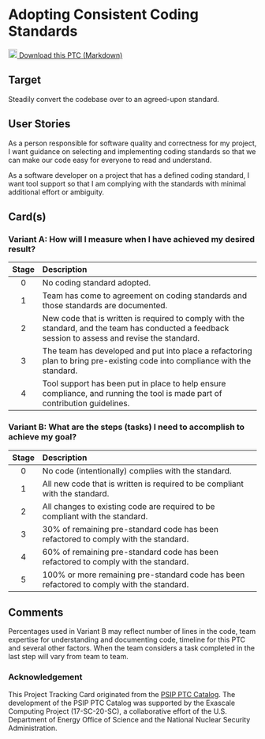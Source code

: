 [metadata:tags]:- "bssw-psip-ptc"
# Adopting Consistent Coding Standards

<a href='/ptc-catalog/catalog/CodingStandards.md' download><img src='/ptc-catalog/assets/images/download.png' width='18'> Download this PTC (Markdown)</a>

## Target

Steadily convert the codebase over to an agreed-upon standard.

## User Stories

As a person responsible for software quality and correctness for my project, I want guidance on selecting and implementing coding standards so that we can make our code easy for everyone to read and understand.

As a software developer on a project that has a defined coding standard, I want tool support so that I am complying with the standards with minimal additional effort or ambiguity.

## Card(s)

### Variant A: How will I measure when I have achieved my desired result?

| Stage         | Description |
| :-------------: | :------------- |
| 0 | No coding standard adopted. |
| 1 | Team has come to agreement on coding standards and those standards are documented. |
| 2 | New code that is written is required to comply with the standard, and the team has conducted a feedback session to assess and revise the standard.      |
| 3 | The team has developed and put into place a refactoring plan to bring pre-existing code into compliance with the standard.      |
| 4 | Tool support has been put in place to help ensure compliance, and running the tool is made part of contribution guidelines.     |

### Variant B: What are the steps (tasks) I need to accomplish to achieve my goal?

| Stage         | Description |
| :-------------: | :------------- |
| 0 | No code (intentionally) complies with the standard. |
| 1 | All new code that is written is required to be compliant with the standard.      |
| 2 | All changes to existing code are required to be compliant with the standard.      |
| 3 | 30% of remaining pre-standard code has been refactored to comply with the standard.      |
| 4 | 60% of remaining pre-standard code has been refactored to comply with the standard.     |
| 5 | 100% or more remaining pre-standard code has been refactored to comply with the standard. |

## Comments

Percentages used in Variant B may reflect number of lines in the code, team expertise for understanding and documenting code, timeline for this PTC and several other factors. When the team considers a task completed in the last step will vary from team to team.


### Acknowledgement

This Project Tracking Card originated from the [PSIP PTC Catalog](https://bssw-psip.github.io/ptc-catalog/). The development of the PSIP PTC Catalog was supported by the Exascale Computing Project (17-SC-20-SC), a collaborative effort of the U.S. Department of Energy Office of Science and the National Nuclear Security Administration.
